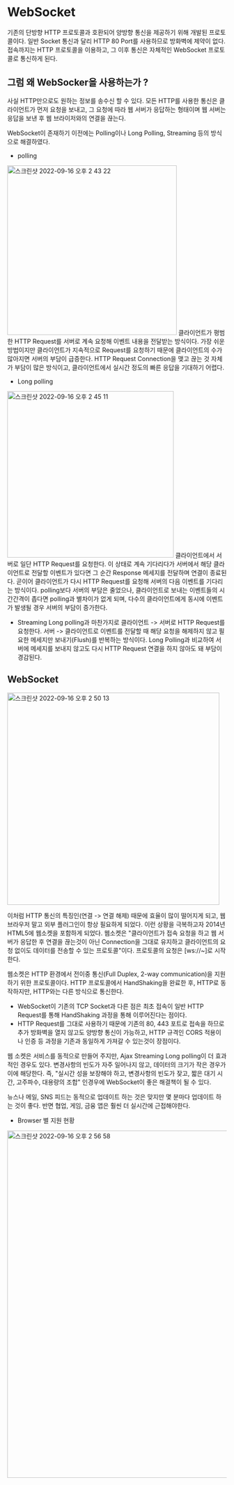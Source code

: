 # WebSocket
기존의 단방향 HTTP 프로토콜과 호환되어 양방향 통신을 제공하기 위해 개발된 프로토콜이다. 일반 Socket 통신과 달리 HTTP 80 Port를 사용하므로 방화벽에 제약이 없다.
접속까지는 HTTP 프로토콜을 이용하고, 그 이후 통신은 자체적인 WebSocket 프로토콜로 통신하게 된다.

## 그럼 왜 WebSocker을 사용하는가 ?
사실 HTTP만으로도 원하는 정보를 송수신 할 수 있다. 모든 HTTP를 사용한 통신은 클라이언트가 먼저 요청을 보내고, 그 요청에 따라 웹 서버가 응답하는 형태이며 웹 서버는 응답을 보낸 후 웹 브라이저와의 연결을 끊는다.

WebSocket이 존재하기 이전에는 Polling이나 Long Polling, Streaming 등의 방식으로 해결하였다.

* polling
<img width="389" alt="스크린샷 2022-09-16 오후 2 43 22" src="https://user-images.githubusercontent.com/83891837/190565063-cbb77fb0-1a19-4348-8822-258cba729239.png">
클라이언트가 평범한 HTTP Request를 서버로 계속 요청해 이벤트 내용을 전달받는 방식이다. 가장 쉬운 방법이지만 클라이언트가 지속적으로 Request를 요청하기 때문에 클라이언트의 수가 많아지면 서버의 부담이 급증한다. HTTP Request Connection을 맺고 끊는 것 자체가 부담이 많은 방식이고, 클라이언트에서 실시간 정도의 빠른 응답을 기대하기 어렵다.

* Long polling
<img width="382" alt="스크린샷 2022-09-16 오후 2 45 11" src="https://user-images.githubusercontent.com/83891837/190565347-b30d09d3-0cb3-4394-b9bc-d0d23f7e1f98.png">
클라이언트에서 서버로 일단 HTTP Request를 요청한다. 이 상태로 계속 기다리다가 서버에서 해당 클라이언트로 전달할 이벤트가 있다면 그 순간 Response 메세지를 전달하며 연결이 종료된다. 곧이어 클라이언트가 다시 HTTP Request를 요청해 서버의 다음 이벤트를 기다리는 방식이다. polling보다 서버의 부담은 줄었으나, 클라이언트로 보내는 이벤트들의 시간간격이 좁다면 polling과 별차이가 없게 되며, 다수의 클라이언트에게 동시에 이벤트가 발생될 경우 서버의 부담이 증가한다.

* Streaming
Long polling과 마찬가지로 클라이언트 -> 서버로 HTTP Request를 요청한다. 서버 -> 클라이언트로 이벤트를 전달할 때 해당 요청을 해제하지 않고 필요한 메세지만 보내기(Flush)를 반복하는 방식이다. Long Polling과 비교하여 서버에 메세지를 보내지 않고도 다시 HTTP Request 연결을 하지 않아도 돼 부담이 경감된다.

## WebSocket
<img width="487" alt="스크린샷 2022-09-16 오후 2 50 13" src="https://user-images.githubusercontent.com/83891837/190565928-19acb11c-f06d-401c-ae0d-dcced30f9618.png">

이처럼 HTTP 통신의 특징인(연결 -> 연결 해제) 때문에 효율이 많이 떨어지게 되고, 웹 브라우저 말고 외부 플러그인이 항상 필요하게 되었다. 이런 상황을 극복하고자 2014년 HTML5에 웹소켓을 포함하게 되었다.
웹소켓은 "클라이언트가 접속 요청을 하고 웹 서버가 응답한 후 연결을 끊는것이 아닌 Connection을 그대로 유지하고 클라이언트의 요청 없이도 데이터를 전송할 수 있는 프로토콜"이다. 프로토콜의 요청은 [ws://~]로 시작한다.

웹소켓은 HTTP 환경에서 전이중 통신(Full Duplex, 2-way communication)을 지원하기 위한 프로토콜이다. HTTP 프로토콜에서 HandShaking을 완료한 후, HTTP로 동작하지만, HTTP와는 다른 방식으로 통신한다.

- WebSocket이 기존의 TCP Socket과 다른 점은 최초 접속이 일반 HTTP Request를 통해 HandShaking 과정을 통해 이루어진다는 점이다.
- HTTP Request를 그대로 사용하기 때문에 기존의 80, 443 포트로 접속을 하므로 추가 방화벽을 열지 않고도 양방향 통신이 가능하고, HTTP 규격인 CORS 적용이나 인증 등 과정을 기존과 동일하게 가져갈 수 있는것이 장점이다.

웹 소켓은 서비스를 동적으로 만들어 주지만, Ajax Streaming Long polling이 더 효과적인 경우도 있다. 변경사항의 빈도가 자주 일어나지 않고, 데이터의 크기가 작은 경우가 이에 해당한다. 즉, "실시간 성을 보장해야 하고, 변경사항의 빈도가 잦고, 짧은 대기 시간, 고주파수, 대용량의 조합" 인경우에 WebSocket이 좋은 해결책이 될 수 있다.

뉴스나 메일, SNS 피드는 동적으로 업데이트 하는 것은 맞지만 몇 분마다 업데이트 하는 것이 좋다. 반면 협업, 게임, 금융 앱은 훨씬 더 실시간에 근접해야한다.

* Browser 별 지원 현황
<img width="797" alt="스크린샷 2022-09-16 오후 2 56 58" src="https://user-images.githubusercontent.com/83891837/190566805-3f683a21-76f4-4f3f-b706-ba12e807ebb5.png">


